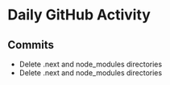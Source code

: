 # Daily GitHub Activity

## Commits
- Delete .next and node_modules directories
- Delete .next and node_modules directories
